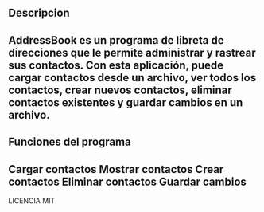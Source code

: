 Descripcion
---------------------------------------------------------------------------------------------------------------
AddressBook es un programa de libreta de direcciones que le permite administrar y rastrear sus contactos. 
Con esta aplicación, puede cargar contactos desde un archivo, ver todos los contactos, crear nuevos contactos, 
eliminar contactos existentes y guardar cambios en un archivo.
----------------------------------------------------------------------------------------------------------------


Funciones del programa 
-----------------------------------------------------------------------------------------------------------------
Cargar contactos 
Mostrar contactos 
Crear contactos
Eliminar contactos
Guardar cambios
--------------------------------------------------------------------------------------------------------------------

LICENCIA MIT

